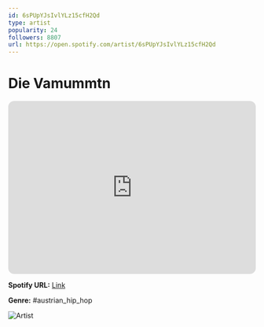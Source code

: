 ```yaml
---
id: 6sPUpYJsIvlYLz15cfH2Qd
type: artist
popularity: 24
followers: 8807
url: https://open.spotify.com/artist/6sPUpYJsIvlYLz15cfH2Qd
---
```

# Die Vamummtn

<iframe style="border-radius:12px" src="https://open.spotify.com/embed/artist/6sPUpYJsIvlYLz15cfH2Qd" width="100%" height="352" frameBorder="0" allowfullscreen="" allow="autoplay; clipboard-write; encrypted-media; fullscreen; picture-in-picture" loading="lazy"></iframe>

**Spotify URL:** [Link](https://open.spotify.com/artist/6sPUpYJsIvlYLz15cfH2Qd)

**Genre:**  #austrian_hip_hop

![Artist](https://i.scdn.co/image/ab67616d0000b2733ec149d692a0a4fce1093f7d)
